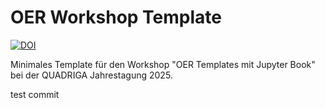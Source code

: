 # OER Workshop Template
[![DOI](https://zenodo.org/badge/1000036357.svg)](https://doi.org/10.5281/zenodo.15641474)

Minimales Template für den Workshop "OER Templates mit Jupyter Book" bei der QUADRIGA Jahrestagung 2025.

test commit
